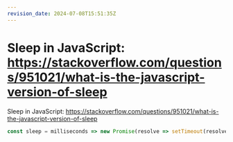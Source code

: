 ```yaml
---
revision_date: 2024-07-08T15:51:35Z
---
```

# Sleep in JavaScript: https://stackoverflow.com/questions/951021/what-is-the-javascript-version-of-sleep
Sleep in JavaScript: https://stackoverflow.com/questions/951021/what-is-the-javascript-version-of-sleep
```js
const sleep = milliseconds => new Promise(resolve => setTimeout(resolve, milliseconds));
```